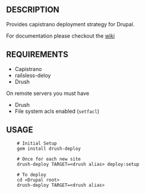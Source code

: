 ## DESCRIPTION

Provides capistrano deployment strategy for Drupal.

For documentation please checkout the [wiki](https://github.com/xforty/drush-deploy/wiki)

## REQUIREMENTS

* Capistrano 
* railsless-deloy
* Drush

On remote servers you must have

* Drush
* File system acls enabled (`setfacl`)

## USAGE

        # Initial Setup
        gem install drush-deploy

        # Once for each new site
        drush-deploy TARGET=<drush alias> deploy:setup
           
        # To deploy
        cd <Drupal root>
        drush-deploy TARGET=<drush alias>
